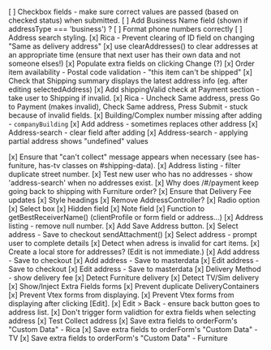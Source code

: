 [ ] Checkbox fields - make sure correct values are passed (based on checked status) when submitted.
[ ] Add Business Name field (shown if addressType === 'business') ?
[ ] Format phone numbers correctly
[ ] Address search styling.
[x] Rica - Prevent clearing of ID field on changing "Same as delivery address"
[x] use clearAddresses() to clear addresses at an appropriate time (ensure that next user has their own data and not someone elses!)
[x] Populate extra fields on clicking Change (?)
[x] Order item availability - Postal code validation - "this item can't be shipped"
[x] Check that Shipping summary displays the latest address info (eg. after editing selectedAddress)
[x] Add shippingValid check at Payment section - take user to Shipping if invalid.
[x] Rica - Uncheck Same address, press Go to Payment (makes invalid), Check Same address, Press Submit - stuck because of invalid fields.
[x] Building/Complex number missing after adding - `companyBuilding`
[x] Add address - sometimes replaces other address
[x] Address-search - clear field after adding
[x] Address-search - applying partial address shows "undefined" values

[x] Ensure that "can't collect" message appears when necessary (see has-funiture, has-tv classes on #shipping-data).
[x] Address listing - filter duplicate street number.
[x] Test new user who has no addresses - show 'address-search' when no addresses exist.
[x] Why does /#/payment keep going back to shipping with Furniture order?
[x] Ensure that Delivery Fee updates
[x] Style headings
[x] Remove AddressController?
[x] Radio option
[x] Select box
[x] Hidden field
[x] Note field
[x] Function to getBestReceiverName() (clientProfile or form field or address...)
[x] Address listing - remove null number.
[x] Add Save Address button.
[x] Select address - Save to checkout sendAttachment()
[x] Select address - prompt user to complete details
[x] Detect when adress is invalid for cart items.
[x] Create a local store for addresses? (Edit is not immediate.)
[x] Add address - Save to checkout
[x] Add address - Save to masterdata
[x] Edit address - Save to checkout
[x] Edit address - Save to masterdata
[x] Delivery Method - show delivery fee
[x] Detect Furniture delivery
[x] Detect TV/Sim delivery
[x] Show/Inject Extra Fields forms
[x] Prevent duplicate DeliveryContainers
[x] Prevent Vtex forms from displaying.
[x] Prevent Vtex forms from displaying after clicking [Edit].
[x] Edit > Back - ensure back button goes to address list.
[x] Don't trigger form validtion for extra fields when selecting address
[x] Test Collect address
[x] Save extra fields to orderForm's "Custom Data" - Rica
[x] Save extra fields to orderForm's "Custom Data" - TV
[x] Save extra fields to orderForm's "Custom Data" - Furniture
